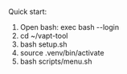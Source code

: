 Quick start:
1) Open bash: exec bash --login
2) cd ~/vapt-tool
3) bash setup.sh
4) source .venv/bin/activate
5) bash scripts/menu.sh
